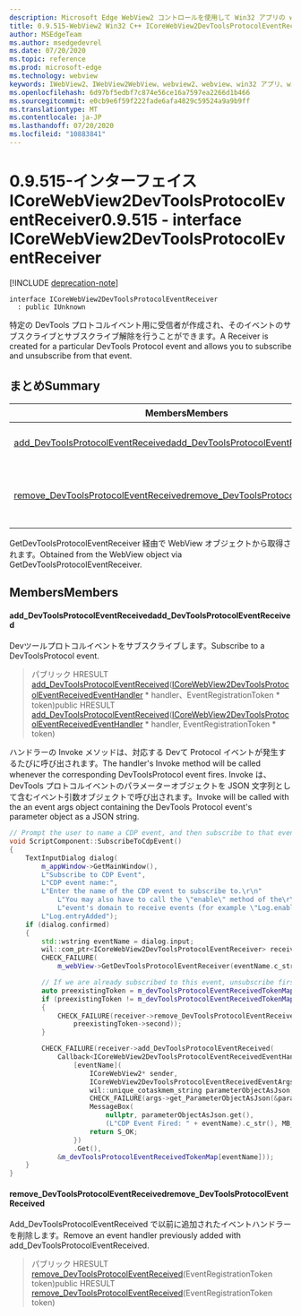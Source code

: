 ```yaml
---
description: Microsoft Edge WebView2 コントロールを使用して Win32 アプリの web コンテンツをホストする
title: 0.9.515-WebView2 Win32 C++ ICoreWebView2DevToolsProtocolEventReceiver
author: MSEdgeTeam
ms.author: msedgedevrel
ms.date: 07/20/2020
ms.topic: reference
ms.prod: microsoft-edge
ms.technology: webview
keywords: IWebView2、IWebView2WebView、webview2、webview、win32 アプリ、win32、edge、ICoreWebView2、ICoreWebView2Controller、browser control、edge html
ms.openlocfilehash: 6d97bf5edbf7c874e56ce16a7597ea2266d1b466
ms.sourcegitcommit: e0cb9e6f59f222fade6afa4829c59524a9a9b9ff
ms.translationtype: MT
ms.contentlocale: ja-JP
ms.lasthandoff: 07/20/2020
ms.locfileid: "10883841"
---
```

# <span data-ttu-id="77296-104">0.9.515-インターフェイス ICoreWebView2DevToolsProtocolEventReceiver</span><span class="sxs-lookup"><span data-stu-id="77296-104">0.9.515 - interface ICoreWebView2DevToolsProtocolEventReceiver</span></span> 

[!INCLUDE [deprecation-note](../../includes/deprecation-note.md)]

```
interface ICoreWebView2DevToolsProtocolEventReceiver
  : public IUnknown
```

<span data-ttu-id="77296-105">特定の DevTools プロトコルイベント用に受信者が作成され、そのイベントのサブスクライブとサブスクライブ解除を行うことができます。</span><span class="sxs-lookup"><span data-stu-id="77296-105">A Receiver is created for a particular DevTools Protocol event and allows you to subscribe and unsubscribe from that event.</span></span>

## <span data-ttu-id="77296-106">まとめ</span><span class="sxs-lookup"><span data-stu-id="77296-106">Summary</span></span>

 <span data-ttu-id="77296-107">Members</span><span class="sxs-lookup"><span data-stu-id="77296-107">Members</span></span>                        | <span data-ttu-id="77296-108">説明</span><span class="sxs-lookup"><span data-stu-id="77296-108">Descriptions</span></span>
--------------------------------|---------------------------------------------
[<span data-ttu-id="77296-109">add_DevToolsProtocolEventReceived</span><span class="sxs-lookup"><span data-stu-id="77296-109">add_DevToolsProtocolEventReceived</span></span>](#add_devtoolsprotocoleventreceived) | <span data-ttu-id="77296-110">Devツールプロトコルイベントをサブスクライブします。</span><span class="sxs-lookup"><span data-stu-id="77296-110">Subscribe to a DevToolsProtocol event.</span></span>
[<span data-ttu-id="77296-111">remove_DevToolsProtocolEventReceived</span><span class="sxs-lookup"><span data-stu-id="77296-111">remove_DevToolsProtocolEventReceived</span></span>](#remove_devtoolsprotocoleventreceived) | <span data-ttu-id="77296-112">Add_DevToolsProtocolEventReceived で以前に追加されたイベントハンドラーを削除します。</span><span class="sxs-lookup"><span data-stu-id="77296-112">Remove an event handler previously added with add_DevToolsProtocolEventReceived.</span></span>

<span data-ttu-id="77296-113">GetDevToolsProtocolEventReceiver 経由で WebView オブジェクトから取得されます。</span><span class="sxs-lookup"><span data-stu-id="77296-113">Obtained from the WebView object via GetDevToolsProtocolEventReceiver.</span></span>

## <span data-ttu-id="77296-114">Members</span><span class="sxs-lookup"><span data-stu-id="77296-114">Members</span></span>

#### <span data-ttu-id="77296-115">add_DevToolsProtocolEventReceived</span><span class="sxs-lookup"><span data-stu-id="77296-115">add_DevToolsProtocolEventReceived</span></span> 

<span data-ttu-id="77296-116">Devツールプロトコルイベントをサブスクライブします。</span><span class="sxs-lookup"><span data-stu-id="77296-116">Subscribe to a DevToolsProtocol event.</span></span>

> <span data-ttu-id="77296-117">パブリック HRESULT [add_DevToolsProtocolEventReceived](#add_devtoolsprotocoleventreceived)([ICoreWebView2DevToolsProtocolEventReceivedEventHandler](icorewebview2devtoolsprotocoleventreceivedeventhandler.md) \* handler、EventRegistrationToken \* token)</span><span class="sxs-lookup"><span data-stu-id="77296-117">public HRESULT [add_DevToolsProtocolEventReceived](#add_devtoolsprotocoleventreceived)([ICoreWebView2DevToolsProtocolEventReceivedEventHandler](icorewebview2devtoolsprotocoleventreceivedeventhandler.md) \* handler, EventRegistrationToken \* token)</span></span>

<span data-ttu-id="77296-118">ハンドラーの Invoke メソッドは、対応する Devて Protocol イベントが発生するたびに呼び出されます。</span><span class="sxs-lookup"><span data-stu-id="77296-118">The handler's Invoke method will be called whenever the corresponding DevToolsProtocol event fires.</span></span> <span data-ttu-id="77296-119">Invoke は、DevTools プロトコルイベントのパラメーターオブジェクトを JSON 文字列として含むイベント引数オブジェクトで呼び出されます。</span><span class="sxs-lookup"><span data-stu-id="77296-119">Invoke will be called with the an event args object containing the DevTools Protocol event's parameter object as a JSON string.</span></span>

```cpp
// Prompt the user to name a CDP event, and then subscribe to that event.
void ScriptComponent::SubscribeToCdpEvent()
{
    TextInputDialog dialog(
        m_appWindow->GetMainWindow(),
        L"Subscribe to CDP Event",
        L"CDP event name:",
        L"Enter the name of the CDP event to subscribe to.\r\n"
            L"You may also have to call the \"enable\" method of the\r\n"
            L"event's domain to receive events (for example \"Log.enable\").\r\n",
        L"Log.entryAdded");
    if (dialog.confirmed)
    {
        std::wstring eventName = dialog.input;
        wil::com_ptr<ICoreWebView2DevToolsProtocolEventReceiver> receiver;
        CHECK_FAILURE(
            m_webView->GetDevToolsProtocolEventReceiver(eventName.c_str(), &receiver));

        // If we are already subscribed to this event, unsubscribe first.
        auto preexistingToken = m_devToolsProtocolEventReceivedTokenMap.find(eventName);
        if (preexistingToken != m_devToolsProtocolEventReceivedTokenMap.end())
        {
            CHECK_FAILURE(receiver->remove_DevToolsProtocolEventReceived(
                preexistingToken->second));
        }

        CHECK_FAILURE(receiver->add_DevToolsProtocolEventReceived(
            Callback<ICoreWebView2DevToolsProtocolEventReceivedEventHandler>(
                [eventName](
                    ICoreWebView2* sender,
                    ICoreWebView2DevToolsProtocolEventReceivedEventArgs* args) -> HRESULT {
                    wil::unique_cotaskmem_string parameterObjectAsJson;
                    CHECK_FAILURE(args->get_ParameterObjectAsJson(&parameterObjectAsJson));
                    MessageBox(
                        nullptr, parameterObjectAsJson.get(),
                        (L"CDP Event Fired: " + eventName).c_str(), MB_OK);
                    return S_OK;
                })
                .Get(),
            &m_devToolsProtocolEventReceivedTokenMap[eventName]));
    }
}
```

#### <span data-ttu-id="77296-120">remove_DevToolsProtocolEventReceived</span><span class="sxs-lookup"><span data-stu-id="77296-120">remove_DevToolsProtocolEventReceived</span></span> 

<span data-ttu-id="77296-121">Add_DevToolsProtocolEventReceived で以前に追加されたイベントハンドラーを削除します。</span><span class="sxs-lookup"><span data-stu-id="77296-121">Remove an event handler previously added with add_DevToolsProtocolEventReceived.</span></span>

> <span data-ttu-id="77296-122">パブリック HRESULT [remove_DevToolsProtocolEventReceived](#remove_devtoolsprotocoleventreceived)(EventRegistrationToken token)</span><span class="sxs-lookup"><span data-stu-id="77296-122">public HRESULT [remove_DevToolsProtocolEventReceived](#remove_devtoolsprotocoleventreceived)(EventRegistrationToken token)</span></span>

